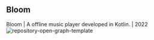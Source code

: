## Bloom
Bloom | A offline music player developed in Kotlin. | 2022
![repository-open-graph-template](https://user-images.githubusercontent.com/64261696/195580109-4c24b030-23e5-4f40-8ee8-a433a18dac97.png)
